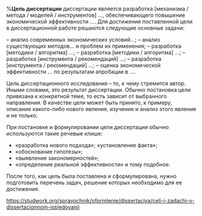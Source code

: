%**Цель диссертации**
диссертации является разработка [механизма / метода / моделей / инструментов] ..., обеспечивающего повышение экономической эффективности ....
Для достижения поставленной цели в диссертационной работе решаются следующие основные задачи:

– анализ современных экономических условий...;
– анализ существующих методов... и проблем их применения;
– разработка [методики / алгоритма] ...;
– разработка [методики / алгоритма] ...;
– разработка [инструмента / рекомендаций] ...;
– разработка [инструмента / рекомендаций] ...;
– оценка экономической эффективности ... по результатам апробации в ....

Цель диссертационного исследования – то, к чему стремится автор. Иными словами, это результат диссертации. Обычно постановка цели привязана к конкретной теме, то есть зависит от выбранного направления. В качестве цели может быть принято, к примеру, описание какого-либо нового явления, изучение и анализ этого явления и не только.

При постановке и формулировании цели диссертации обычно используются такие речевые клише: 

- «разработка нового подхода»; «установление факта»;
- «обоснование гипотезы»;
- «выявление закономерностей»;
- «определение реальной эффективности» и тому подобное.

После того, как цель была поставлена и сформулирована, нужно подготовить перечень задач, решение которых необходимо для ее достижения.

https://studwork.org/spravochnik/oformlenie/dissertaciya/celi-i-zadachi-v-dissertacionnom-issledovanii